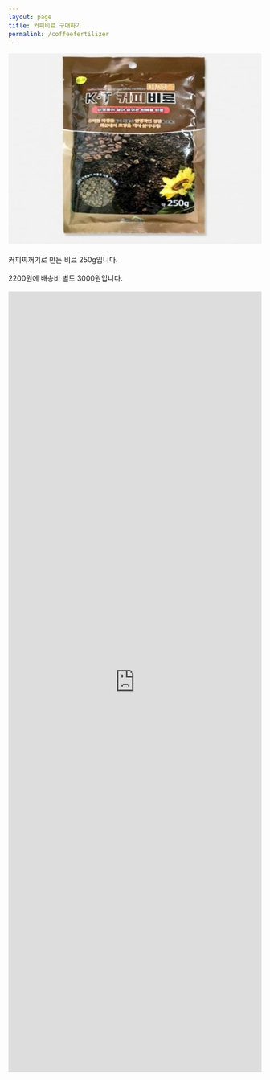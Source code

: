 ```yaml
---
layout: page
title: 커피비료 구매하기
permalink: /coffeefertilizer
---
```




<img class="alignnone size-full wp-image-67" src="/images/20190102_141454.jpg" alt="" width="100%" height="380" />
<br><br>
커피찌꺼기로 만든 비료 250g입니다. <br>
<br>
2200원에 배송비 별도 3000원입니다. 
<br><br>

<iframe src="https://docs.google.com/forms/d/e/1FAIpQLSdMokQ-UHo0GPCyGD53amH4rz05RWhsmAgIbnuSq_pG5pAMzQ/viewform?embedded=true" width="100%" height="1553" frameborder="0" marginheight="0" marginwidth="0">로드 중...</iframe>
